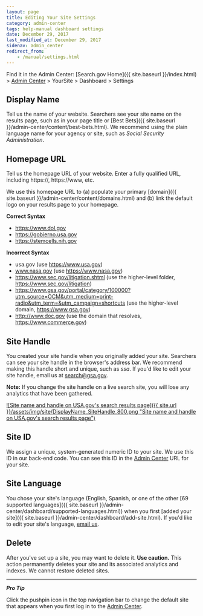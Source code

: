 ```yaml
---
layout: page
title: Editing Your Site Settings
category: admin-center
tags: help-manual dashboard settings
date: December 29, 2017
last_modified_at: December 29, 2017
sidenav: admin_center
redirect_from:
    - /manual/settings.html
---
```


Find it in the Admin Center: [Search.gov Home]({{ site.baseurl }}/index.html) > [Admin Center](https://search.usa.gov/sites/) > YourSite > Dashboard > Settings

## Display Name

Tell us the name of your website. Searchers see your site name on the results page, such as in your page title or [Best Bets]({{ site.baseurl }}/admin-center/content/best-bets.html). We recommend using the plain language name for your agency or site, such as *Social Security Administration*.

## Homepage URL

Tell us the homepage URL of your website. Enter a fully qualified URL, including https://, https://www, etc. 

We use this homepage URL to (a) populate your primary [domain]({{ site.baseurl }}/admin-center/content/domains.html) and (b) link the default logo on your results page to your homepage.

**Correct Syntax**

* https://www.dol.gov   
* https://gobierno.usa.gov  
* https://stemcells.nih.gov  

**Incorrect Syntax**

* usa.gov (use https://www.usa.gov)  
* www.nasa.gov (use https://www.nasa.gov)  
* https://www.sec.gov/litigation.shtml (use the higher-level folder, https://www.sec.gov/litigation)  
* https://www.gsa.gov/portal/category/100000?utm_source=OCM&utm_medium=print-radio&utm_term=&utm_campaign=shortcuts (use the higher-level domain, https://www.gsa.gov)   
* http://www.doc.gov (use the domain that resolves, https://www.commerce.gov)  

## Site Handle

You created your site handle when you originally added your site. Searchers can see your site handle in the browser's address bar. We recommend making this handle short and unique, such as *ssa*. If you'd like to edit your site handle, email us at <search@gsa.gov>. 

**Note:** If you change the site handle on a live search site, you will lose any analytics that have been gathered.

[![Site name and handle on USA.gov's search results page]({{ site.url }}/assets/img/site/DisplayName_SiteHandle_800.png "Site name and handle on USA.gov's search results page")](https://search.usa.gov/search?affiliate=usagov&query=taxes)

## Site ID

We assign a unique, system-generated numeric ID to your site. We use this ID in our back-end code. You can see this ID in the [Admin Center](https://search.usa.gov/sites/) URL for your site.

## Site Language

You chose your site's language (English, Spanish, or one of the other [69 supported languages]({{ site.baseurl }}/admin-center/dashboard/supported-languages.html)) when you first [added your site]({{ site.baseurl }}/admin-center/dashboard/add-site.html). If you'd like to edit your site's language, [email us](mailto:search@gsa.gov).

## Delete

After you've set up a site, you may want to delete it. **Use caution.** This action permanently deletes your site and its associated analytics and indexes. We cannot restore deleted sites.

---

***Pro Tip***  

Click the pushpin icon in the top navigation bar to change the default site that appears when you first log in to the [Admin Center](https://search.usa.gov/sites/). 
